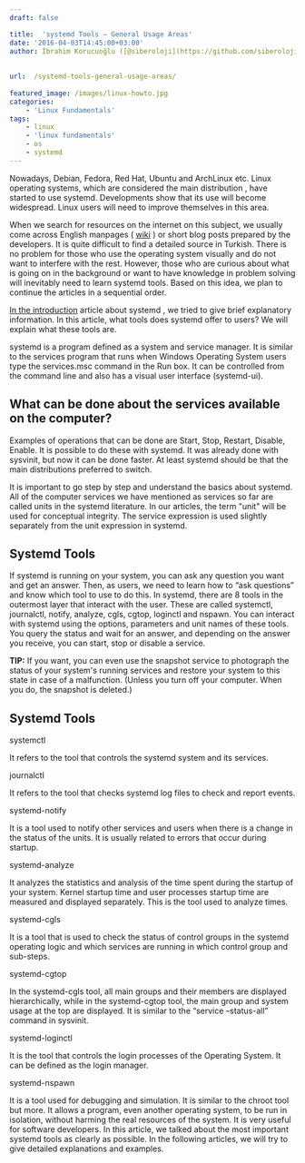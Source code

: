 ```yaml
---
draft: false

title:  'systemd Tools – General Usage Areas'
date: '2016-04-03T14:45:00+03:00'
author: İbrahim Korucuoğlu ([@siberoloji](https://github.com/siberoloji))
 
 
url:  /systemd-tools-general-usage-areas/
 
featured_image: /images/linux-howto.jpg
categories:
    - 'Linux Fundamentals'
tags:
    - linux
    - 'linux fundamentals'
    - os
    - systemd
---
```



Nowadays, Debian, Fedora, Red Hat, Ubuntu and ArchLinux etc. Linux operating systems, which are considered the main distribution , have started to use systemd. Developments show that its use will become widespread. Linux users will need to improve themselves in this area.



When we search for resources on the internet on this subject, we usually come across English manpages ( <a href="http://www.freedesktop.org/software/systemd/man/" target="_blank" rel="noreferrer noopener">wiki</a> ) or short blog posts prepared by the developers. It is quite difficult to find a detailed source in Turkish. There is no problem for those who use the operating system visually and do not want to interfere with the rest. However, those who are curious about what is going on in the background or want to have knowledge in problem solving will inevitably need to learn systemd tools. Based on this idea, we plan to continue the articles in a sequential order.



<a href="https://www.siberoloji.com/systemd-nedir-genel-yapisi-nasildir/" target="_blank" rel="noreferrer noopener">In the introduction</a> article about systemd   , we tried to give brief explanatory information. In this article, what tools does systemd offer to users? We will explain what these tools are.



systemd is a program defined as a system and service manager. It is similar to the services program that runs when Windows Operating System users type the services.msc command in the Run box. It can be controlled from the command line and also has a visual user interface (systemd-ui).



## What can be done about the services available on the computer?



Examples of operations that can be done are Start, Stop, Restart, Disable, Enable. It is possible to do these with systemd. It was already done with sysvinit, but now it can be done faster. At least systemd should be that the main distributions preferred to switch.



It is important to go step by step and understand the basics about systemd. All of the computer services we have mentioned as services so far are called units in the systemd literature. In our articles, the term "unit" will be used for conceptual integrity. The service expression is used slightly separately from the unit expression in systemd.



## Systemd Tools



If systemd is running on your system, you can ask any question you want and get an answer. Then, as users, we need to learn how to “ask questions” and know which tool to use to do this. In systemd, there are 8 tools in the outermost layer that interact with the user. These are called systemctl, journalctl, notify, analyze, cgls, cgtop, loginctl and nspawn. You can interact with systemd using the options, parameters and unit names of these tools. You query the status and wait for an answer, and depending on the answer you receive, you can start, stop or disable a service.



**TIP:**  If you want, you can even use the snapshot service to photograph the status of your system's running services and restore your system to this state in case of a malfunction. (Unless you turn off your computer. When you do, the snapshot is deleted.)



## Systemd Tools



systemctl



It refers to the tool that controls the systemd system and its services.



journalctl



It refers to the tool that checks systemd log files to check and report events.



systemd-notify



It is a tool used to notify other services and users when there is a change in the status of the units. It is usually related to errors that occur during startup.



systemd-analyze



It analyzes the statistics and analysis of the time spent during the startup of your system. Kernel startup time and user processes startup time are measured and displayed separately. This is the tool used to analyze times.



systemd-cgls



It is a tool that is used to check the status of control groups in the systemd operating logic and which services are running in which control group and sub-steps.



systemd-cgtop



In the systemd-cgls tool, all main groups and their members are displayed hierarchically, while in the systemd-cgtop tool, the main group and system usage at the top are displayed. It is similar to the “service –status-all” command in sysvinit.



systemd-loginctl



It is the tool that controls the login processes of the Operating System. It can be defined as the login manager.



systemd-nspawn



It is a tool used for debugging and simulation. It is similar to the chroot tool but more. It allows a program, even another operating system, to be run in isolation, without harming the real resources of the system. It is very useful for software developers. In this article, we talked about the most important systemd tools as clearly as possible. In the following articles, we will try to give detailed explanations and examples.

